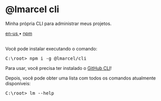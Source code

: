 <div valing="top">
  <h1>@lmarcel <span>cli</span></h1>
  <p>Minha própria CLI para administrar meus projetos.</p>
  <nav>
    <div id="repository-buttons"/>
    <a class="navigation-link disabled" href="https://github.com/L-Marcel/cli/blob/main/README.en-US.md" target="__blank__">
      en-us
    </a>
    <span class="disabled">•</span>
    <a class="navigation-link" href="https://www.npmjs.com/package/@lmarcel/cli" target="__blank__">
      npm
    </a>
  </nav>
</div>

<br/>

<p>Você pode instalar executando o comando:</p>
<pre>
C:\root> <span>npm</span> i -g @lmarcel/cli
</pre>

<p>Para usar, você precisa ter instalado o <a href="https://cli.github.com/" target="__target__">GitHub CLI</a>!</p>

<p>Depois, você pode obter uma lista com todos os comandos atualmente disponíveis:</p>
<pre>
C:\root> <span>lm</span> --help
</pre>